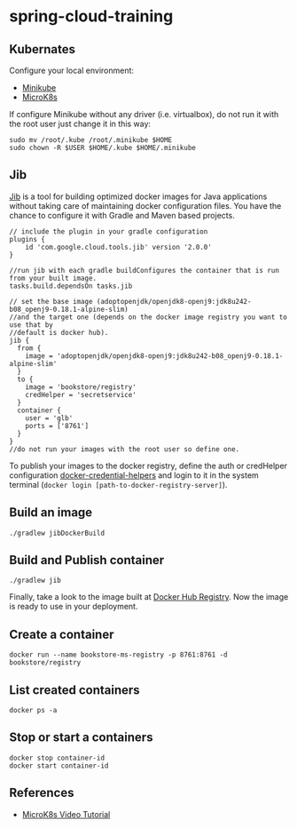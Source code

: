 # spring-cloud-training

## Kubernates

Configure your local environment:

- [Minikube](https://kubernetes.io/docs/setup/learning-environment/minikube/ "MiniKube")
- [MicroK8s](https://kubernetes.io/blog/2019/11/26/running-kubernetes-locally-on-linux-with-microk8s/ "MicroK8s")

If configure Minikube without any driver (i.e. virtualbox), do not run it with the root user just change it in this way:

```
sudo mv /root/.kube /root/.minikube $HOME
sudo chown -R $USER $HOME/.kube $HOME/.minikube
```

## Jib

[Jib](https://github.com/GoogleContainerTools/jib "Jib Github Page") is a tool for building optimized docker images for Java applications without taking care of maintaining docker configuration files. You have the chance to configure it with Gradle and Maven based projects.

```
// include the plugin in your gradle configuration
plugins {
	id 'com.google.cloud.tools.jib' version '2.0.0'
}

//run jib with each gradle buildConfigures the container that is run from your built image.
tasks.build.dependsOn tasks.jib

// set the base image (adoptopenjdk/openjdk8-openj9:jdk8u242-b08_openj9-0.18.1-alpine-slim)
//and the target one (depends on the docker image registry you want to use that by
//default is docker hub).
jib {
  from {
    image = 'adoptopenjdk/openjdk8-openj9:jdk8u242-b08_openj9-0.18.1-alpine-slim'
  }
  to {
    image = 'bookstore/registry'
    credHelper = 'secretservice'
  }
  container {
    user = 'glb'
    ports = ['8761']
  }
}
//do not run your images with the root user so define one.
```

To publish your images to the docker registry, define the auth or credHelper configuration [docker-credential-helpers](https://github.com/docker/docker-credential-helpers "Credential Helpers") and login to it in the system terminal (`docker login [path-to-docker-registry-server]`).

## Build an image

```
./gradlew jibDockerBuild
```

## Build and Publish container

```
./gradlew jib
```

Finally, take a look to the image built at [Docker Hub Registry](https://hub.docker.com/repository/docker/luiscortes/book-store-registry-server "Docker Hub Registry"). Now the image is ready to use in your deployment.


## Create a container

```
docker run --name bookstore-ms-registry -p 8761:8761 -d bookstore/registry
```

## List created containers
```
docker ps -a
```

## Stop or start a containers
```
docker stop container-id
docker start container-id
```

## References

- [MicroK8s Video Tutorial](https://asciinema.org/a/263394 "MicroK8s Video Tutorial")
